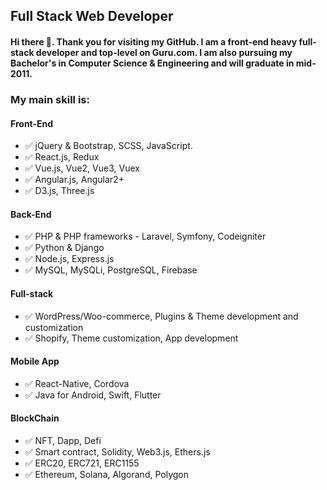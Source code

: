 ## Full Stack Web Developer

#### Hi there 👋. Thank you for visiting my GitHub. I am a front-end heavy full-stack developer and top-level on Guru.com. I am also pursuing my Bachelor's in Computer Science & Engineering and will graduate in mid-2011.

### My main skill is: 

#### Front-End
- ✅ jQuery & Bootstrap, SCSS, JavaScript.
- ✅ React.js, Redux
- ✅ Vue.js, Vue2, Vue3, Vuex
- ✅ Angular.js, Angular2+
- ✅ D3.js, Three.js

#### Back-End
- ✅ PHP & PHP frameworks - Laravel, Symfony, Codeigniter
- ✅ Python & Django
- ✅ Node.js, Express.js
- ✅ MySQL, MySQLi, PostgreSQL, Firebase

#### Full-stack
- ✅ WordPress/Woo-commerce, Plugins & Theme development and customization
- ✅ Shopify, Theme customization, App development

#### Mobile App 
- ✅ React-Native, Cordova
- ✅ Java for Android, Swift, Flutter

#### BlockChain
- ✅ NFT, Dapp, Defi
- ✅ Smart contract, Solidity, Web3.js, Ethers.js
- ✅ ERC20, ERC721, ERC1155
- ✅ Ethereum, Solana, Algorand, Polygon
